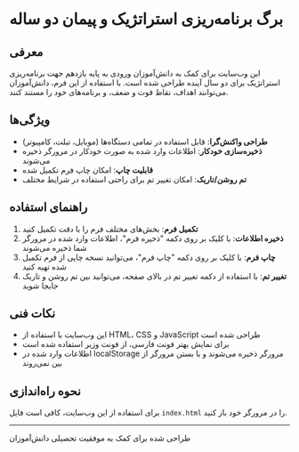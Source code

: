 # برگ برنامه‌ریزی استراتژیک و پیمان دو ساله

## معرفی
این وب‌سایت برای کمک به دانش‌آموزان ورودی به پایه یازدهم جهت برنامه‌ریزی استراتژیک برای دو سال آینده طراحی شده است. با استفاده از این فرم، دانش‌آموزان می‌توانند اهداف، نقاط قوت و ضعف، و برنامه‌های خود را مستند کنند.

## ویژگی‌ها
- **طراحی واکنش‌گرا**: قابل استفاده در تمامی دستگاه‌ها (موبایل، تبلت، کامپیوتر)
- **ذخیره‌سازی خودکار**: اطلاعات وارد شده به صورت خودکار در مرورگر ذخیره می‌شوند
- **قابلیت چاپ**: امکان چاپ فرم تکمیل شده
- **تم روشن/تاریک**: امکان تغییر تم برای راحتی استفاده در شرایط مختلف

## راهنمای استفاده
1. **تکمیل فرم**: بخش‌های مختلف فرم را با دقت تکمیل کنید
2. **ذخیره اطلاعات**: با کلیک بر روی دکمه "ذخیره فرم"، اطلاعات وارد شده در مرورگر شما ذخیره می‌شوند
3. **چاپ فرم**: با کلیک بر روی دکمه "چاپ فرم"، می‌توانید نسخه چاپی از فرم تکمیل شده تهیه کنید
4. **تغییر تم**: با استفاده از دکمه تغییر تم در بالای صفحه، می‌توانید بین تم روشن و تاریک جابجا شوید

## نکات فنی
- این وب‌سایت با استفاده از HTML، CSS و JavaScript طراحی شده است
- برای نمایش بهتر فونت فارسی، از فونت وزیر استفاده شده است
- اطلاعات وارد شده در localStorage مرورگر ذخیره می‌شوند و با بستن مرورگر از بین نمی‌روند

## نحوه راه‌اندازی
برای استفاده از این وب‌سایت، کافی است فایل `index.html` را در مرورگر خود باز کنید.

---

طراحی شده برای کمک به موفقیت تحصیلی دانش‌آموزان
